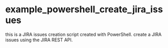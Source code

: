 # example_powershell_create_jira_issues
this is a JIRA issues creation script created with PowerShell. create a JIRA issues using the JIRA REST API.
